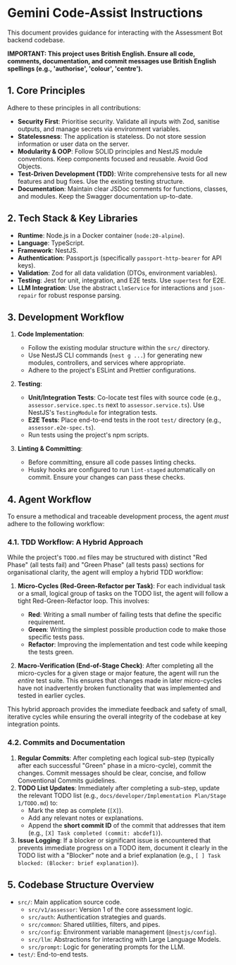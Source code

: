 # Gemini Code-Assist Instructions

This document provides guidance for interacting with the Assessment Bot backend codebase.

**IMPORTANT: This project uses British English. Ensure all code, comments, documentation, and commit messages use British English spellings (e.g., 'authorise', 'colour', 'centre').**

## 1. Core Principles

Adhere to these principles in all contributions:

*   **Security First**: Prioritise security. Validate all inputs with Zod, sanitise outputs, and manage secrets via environment variables.
*   **Statelessness**: The application is stateless. Do not store session information or user data on the server.
*   **Modularity & OOP**: Follow SOLID principles and NestJS module conventions. Keep components focused and reusable. Avoid God Objects.
*   **Test-Driven Development (TDD)**: Write comprehensive tests for all new features and bug fixes. Use the existing testing structure.
*   **Documentation**: Maintain clear JSDoc comments for functions, classes, and modules. Keep the Swagger documentation up-to-date.

## 2. Tech Stack & Key Libraries

*   **Runtime**: Node.js in a Docker container (`node:20-alpine`).
*   **Language**: TypeScript.
*   **Framework**: NestJS.
*   **Authentication**: Passport.js (specifically `passport-http-bearer` for API keys).
*   **Validation**: Zod for all data validation (DTOs, environment variables).
*   **Testing**: Jest for unit, integration, and E2E tests. Use `supertest` for E2E.
*   **LLM Integration**: Use the abstract `LlmService` for interactions and `json-repair` for robust response parsing.

## 3. Development Workflow

1.  **Code Implementation**:
    *   Follow the existing modular structure within the `src/` directory.
    *   Use NestJS CLI commands (`nest g ...`) for generating new modules, controllers, and services where appropriate.
    *   Adhere to the project's ESLint and Prettier configurations.

2.  **Testing**:
    *   **Unit/Integration Tests**: Co-locate test files with source code (e.g., `assessor.service.spec.ts` next to `assessor.service.ts`). Use NestJS's `TestingModule` for integration tests.
    *   **E2E Tests**: Place end-to-end tests in the root `test/` directory (e.g., `assessor.e2e-spec.ts`).
    *   Run tests using the project's npm scripts.

3.  **Linting & Committing**:
    *   Before committing, ensure all code passes linting checks.
    *   Husky hooks are configured to run `lint-staged` automatically on commit. Ensure your changes can pass these checks.

## 4. Agent Workflow

To ensure a methodical and traceable development process, the agent *must* adhere to the following workflow:

### 4.1. TDD Workflow: A Hybrid Approach

While the project's `TODO.md` files may be structured with distinct "Red Phase" (all tests fail) and "Green Phase" (all tests pass) sections for organisational clarity, the agent will employ a hybrid TDD workflow:

1.  **Micro-Cycles (Red-Green-Refactor per Task)**: For each individual task or a small, logical group of tasks on the TODO list, the agent will follow a tight Red-Green-Refactor loop. This involves:
    *   **Red**: Writing a small number of failing tests that define the specific requirement.
    *   **Green**: Writing the simplest possible production code to make those specific tests pass.
    *   **Refactor**: Improving the implementation and test code while keeping the tests green.

2.  **Macro-Verification (End-of-Stage Check)**: After completing all the micro-cycles for a given stage or major feature, the agent will run the *entire* test suite. This ensures that changes made in later micro-cycles have not inadvertently broken functionality that was implemented and tested in earlier cycles.

This hybrid approach provides the immediate feedback and safety of small, iterative cycles while ensuring the overall integrity of the codebase at key integration points.

### 4.2. Commits and Documentation

1.  **Regular Commits**: After completing each logical sub-step (typically after each successful "Green" phase in a micro-cycle), commit the changes. Commit messages should be clear, concise, and follow Conventional Commits guidelines.
2.  **TODO List Updates**: Immediately after completing a sub-step, update the relevant TODO list (e.g., `docs/developer/Implementation Plan/Stage 1/TODO.md`) to:
    *   Mark the step as complete (`[X]`).
    *   Add any relevant notes or explanations.
    *   Append the **short commit ID** of the commit that addresses that item (e.g., `[X] Task completed (commit: abcdef1)`).
3.  **Issue Logging**: If a blocker or significant issue is encountered that prevents immediate progress on a TODO item, document it clearly in the TODO list with a "Blocker" note and a brief explanation (e.g., `[ ] Task blocked: (Blocker: brief explanation)`).

## 5. Codebase Structure Overview

*   `src/`: Main application source code.
    *   `src/v1/assessor`: Version 1 of the core assessment logic.
    *   `src/auth`: Authentication strategies and guards.
    *   `src/common`: Shared utilities, filters, and pipes.
    *   `src/config`: Environment variable management (`@nestjs/config`).
    *   `src/llm`: Abstractions for interacting with Large Language Models.
    *   `src/prompt`: Logic for generating prompts for the LLM.
*   `test/`: End-to-end tests.